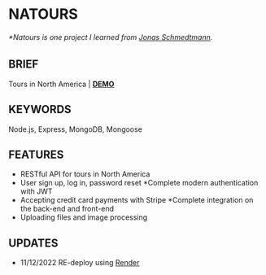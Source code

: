 # NATOURS

###### \*Natours is one project I learned from [Jonas Schmedtmann](https://www.udemy.com/share/101Ycs3@CKwpFrrNorUS2GzBfR3oWMX-bGdymySdEfhrMSfy67sYLUKSQ-6Gl9Cd7xjT8fdaOw==/).

## BRIEF

Tours in North America | [**DEMO**](https://natours-wv6y.onrender.com/)

## KEYWORDS

Node.js, Express, MongoDB, Mongoose

## FEATURES

- RESTful API for tours in North America
- User sign up, log in, password reset \*Complete modern authentication with JWT
- Accepting credit card payments with Stripe \*Complete integration on the back-end and front-end
- Uploading files and image processing

## UPDATES

- 11/12/2022 RE-deploy using [Render](https://render.com/)
